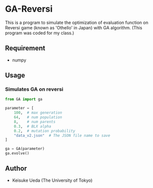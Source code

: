# GA-Reversi
This is a program to simulate the optimization of evaluation function on Reversi game (known as 'Othello' in Japan) with GA algorithm.
(This program was coded for my class.)

## Requirement
* numpy

## Usage

### Simulates GA on reversi
```python
from GA import ga

parameter = [
    100,  # max generation
    64,   # num population
    8,    # num parents
    0.3,  # BLX alpha
    0.2,  # mutation probability
    "data_v2.json"  # The JSON file name to save
]

ga = GA(parameter)
ga.evolve()
```

## Author
* Keisuke Ueda (The University of Tokyo)
